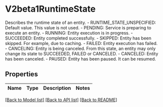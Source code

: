 # V2beta1RuntimeState

Describes the runtime state of an entity.   - RUNTIME_STATE_UNSPECIFIED: Default value. This value is not used.  - PENDING: Service is preparing to execute an entity.  - RUNNING: Entity execution is in progress.  - SUCCEEDED: Entity completed successfully.  - SKIPPED: Entity has been skipped. For example, due to caching.  - FAILED: Entity execution has failed.  - CANCELING: Entity is being canceled. From this state, an entity may only change its state to SUCCEEDED, FAILED or CANCELED.  - CANCELED: Entity has been canceled.  - PAUSED: Entity has been paused. It can be resumed.
## Properties
Name | Type | Description | Notes
------------ | ------------- | ------------- | -------------

[[Back to Model list]](../README.md#documentation-for-models) [[Back to API list]](../README.md#documentation-for-api-endpoints) [[Back to README]](../README.md)


